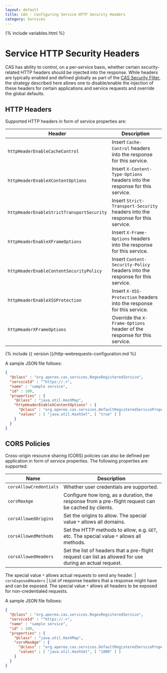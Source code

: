 ```yaml
---
layout: default
title: CAS - Configuring Service HTTP Security Headers
category: Services
---
```


{% include variables.html %}

# Service HTTP Security Headers

CAS has ability to control, on a per-service basis, whether certain security-related HTTP headers should be injected into the response. While headers are typically enabled and defined globally as part of the [CAS Security Filter](../planning/Security-Guide.html#cas-security-filter), the strategy described here allows one to disable/enable the injection of these headers for certain applications and service requests and override the global defaults.
 
## HTTP Headers

Supported HTTP headers in form of service properties are:

| Header                                      | Description
|-----------------------|-----------------------------------------------------------------------
| `httpHeaderEnableCacheControl`      | Insert `Cache-Control` headers into the response for this service.
| `httpHeaderEnableXContentOptions`      | Insert `X-Content-Type-Options` headers into the response for this service.
| `httpHeaderEnableStrictTransportSecurity`   | Insert `Strict-Transport-Security` headers into the response for this service.
| `httpHeaderEnableXFrameOptions`      | Insert `X-Frame-Options` headers into the response for this service.
| `httpHeaderEnableContentSecurityPolicy`      | Insert `Content-Security-Policy` headers into the response for this service.
| `httpHeaderEnableXSSProtection`      | Insert `X-XSS-Protection` headers into the response for this service.
| `httpHeaderXFrameOptions`      | Override the `X-Frame-Options` header of the response for this service.

{% include {{ version }}/http-webrequests-configuration.md %}

A sample JSON file follows:

```json
{
  "@class" : "org.apereo.cas.services.RegexRegisteredService",
  "serviceId" : "^https://.+",
  "name" : "sample service",
  "id" : 100,
  "properties" : {
    "@class" : "java.util.HashMap",
    "httpHeaderEnableXContentOptions" : {
      "@class" : "org.apereo.cas.services.DefaultRegisteredServiceProperty",
      "values" : [ "java.util.HashSet", [ "true" ] ]
    }
  }
}
```

## CORS Policies

Cross-origin resource sharing (CORS) policies can also be defined per application in form of service properties. The
following properties are supported:

| Name                      | Description
|---------------------------|-----------------------------------------------------------------------
| `corsAllowCredentials`    | Whether user credentials are supported. 
| `corsMaxAge`              | Configure how long, as a duration, the response from a pre-flight request can be cached by clients. 
| `corsAllowedOrigins`      | Set the origins to allow. The special value `*` allows all domains.
| `corsAllowedMethods`      | Set the HTTP methods to allow, e.g. `GET`, etc. The special value `*` allows all methods.
| `corsAllowedHeaders`      | Set the list of headers that a pre-flight request can list as allowed for use during an actual request.
The special value `*` allows actual requests to send any header. 
| `corsExposedHeaders`      | List of response headers that a response might have and can be exposed. The special value `*` allows all headers to be exposed for non-credentialed requests.

A sample JSON file follows:

```json
{
  "@class" : "org.apereo.cas.services.RegexRegisteredService",
  "serviceId" : "^https://.+",
  "name" : "sample service",
  "id" : 100,
  "properties" : {
    "@class" : "java.util.HashMap",
    "corsMaxAge" : {
      "@class" : "org.apereo.cas.services.DefaultRegisteredServiceProperty",
      "values" : [ "java.util.HashSet", [ "1000" ] ]
    }
  }
}
```

